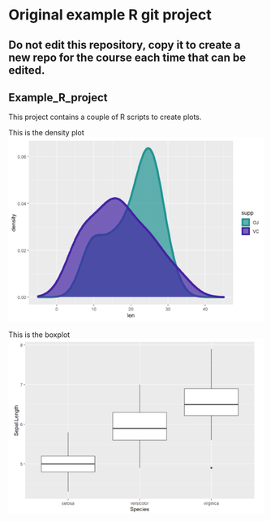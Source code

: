 # Original example R git project
## Do not edit this repository, copy it to create a new repo for the course each time that can be edited.

## Example_R_project
This project contains a couple of R scripts to create plots.  

This is the density plot
![density_plot](images/density_plot.png)
  
This is the boxplot  
![boxplot](images/boxplot.png)
